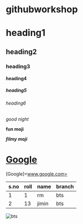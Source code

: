 # githubworkshop
# heading1
## heading2
### heading3
#### heading4
##### heading5
###### heading6
*good night*

**fun moji**

***filmy moji***

# <a href="Google">Google</a>

[Google]<www.google.com>

|s.no|roll|name|branch|
|----|----|----|------|
|1|1|rm|bts|
|2|13|jimin|bts|

![bts](https://upload.wikimedia.org/wikipedia/commons/4/4f/BTS_for_Dispatch_White_Day_Special%2C_27_February_2019_01.jpg)
